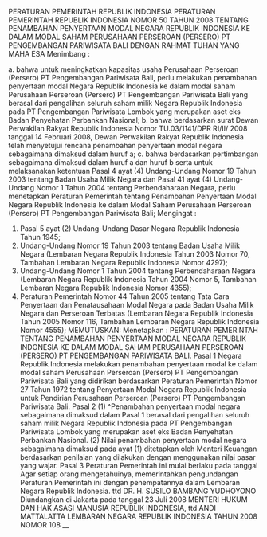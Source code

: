 PERATURAN PEMERINTAH REPUBLIK INDONESIA PERATURAN PEMERINTAH REPUBLIK INDONESIA NOMOR 50 TAHUN 2008 TENTANG PENAMBAHAN PENYERTAAN MODAL NEGARA REPUBLIK INDONESIA KE DALAM MODAL SAHAM PERUSAHAAN PERSEROAN (PERSERO) PT PENGEMBANGAN PARIWISATA BALI
DENGAN RAHMAT TUHAN YANG MAHA ESA
Menimbang :

a. bahwa untuk meningkatkan kapasitas usaha Perusahaan Perseroan (Persero) PT Pengembangan Pariwisata Bali, perlu melakukan penambahan penyertaan modal Negara Republik Indonesia ke dalam modal saham Perusahaan Perseroan (Persero) PT Pengembangan Pariwisata Bali yang berasal dari pengalihan seluruh saham milik Negara Republik Indonesia pada PT Pengembangan Pariwisata Lombok yang merupakan aset eks Badan Penyehatan Perbankan Nasional;
b. bahwa berdasarkan surat Dewan Perwakilan Rakyat Republik Indonesia Nomor TU.03/1141/DPR RI/II/ 2008 tanggal 14 Februari 2008, Dewan Perwakilan Rakyat Republik Indonesia telah menyetujui rencana penambahan penyertaan modal negara sebagaimana dimaksud dalam huruf a;
c. bahwa berdasarkan pertimbangan sebagaimana dimaksud dalam huruf a dan huruf b serta untuk melaksanakan ketentuan Pasal 4 ayat (4) Undang-Undang Nomor 19 Tahun 2003 tentang Badan Usaha Milik Negara dan Pasal 41 ayat (4) Undang-Undang Nomor 1 Tahun 2004 tentang Perbendaharaan Negara, perlu menetapkan Peraturan Pemerintah tentang Penambahan Penyertaan Modal Negara Republik Indonesia ke dalam Modal Saham Perusahaan Perseroan (Persero) PT Pengembangan Pariwisata Bali;
Mengingat :

1. Pasal 5 ayat (2) Undang-Undang Dasar Negara Republik Indonesia Tahun 1945;
2. Undang-Undang Nomor 19 Tahun 2003 tentang Badan Usaha Milik Negara (Lembaran Negara Republik Indonesia Tahun 2003 Nomor 70, Tambahan Lembaran Negara Republik Indonesia Nomor 4297);
3. Undang-Undang Nomor 1 Tahun 2004 tentang Perbendaharaan Negara (Lembaran Negara Republik Indonesia Tahun 2004 Nomor 5, Tambahan Lembaran Negara Republik Indonesia Nomor 4355);
4. Peraturan Pemerintah Nomor 44 Tahun 2005 tentang Tata Cara Penyertaan dan Penatausahaan Modal Negara pada Badan Usaha Milik Negara dan Perseroan Terbatas (Lembaran Negara Republik Indonesia Tahun 2005 Nomor 116, Tambahan Lembaran Negara Republik Indonesia Nomor 4555);
MEMUTUSKAN:
 Menetapkan : PERATURAN PEMERINTAH TENTANG PENAMBAHAN PENYERTAAN MODAL NEGARA REPUBLIK INDONESIA KE DALAM MODAL SAHAM PERUSAHAAN PERSEROAN (PERSERO) PT PENGEMBANGAN PARIWISATA BALI.
Pasal 1
Negara Republik Indonesia melakukan penambahan penyertaan modal ke dalam modal saham Perusahaan Perseroan (Persero) PT Pengembangan Pariwisata Bali yang didirikan berdasarkan Peraturan Pemerintah Nomor 27 Tahun 1972 tentang Penyertaan Modal Negara Republik Indonesia untuk Pendirian Perusahaan Perseroan (Persero) PT Pengembangan Pariwisata Bali.
Pasal 2
(1) ^Penambahan penyertaan modal negara sebagaimana dimaksud dalam Pasal 1 berasal dari pengalihan seluruh saham milik Negara Republik Indonesia pada PT Pengembangan Pariwisata Lombok yang merupakan aset eks Badan Penyehatan Perbankan Nasional.
(2) Nilai penambahan penyertaan modal negara sebagaimana dimaksud pada ayat (1) ditetapkan oleh Menteri Keuangan berdasarkan penilaian yang dilakukan dengan menggunakan nilai pasar yang wajar.
Pasal 3
Peraturan Pemerintah ini mulai berlaku pada tanggal
Agar setiap orang mengetahuinya, memerintahkan pengundangan Peraturan Pemerintah ini dengan penempatannya dalam Lembaran Negara Republik Indonesia. ttd DR. H. SUSILO BAMBANG YUDHOYONO Diundangkan di Jakarta pada tanggal 23 Juli 2008 MENTERI HUKUM DAN HAK ASASI MANUSIA REPUBLIK INDONESIA, ttd ANDI MATTALATTA LEMBARAN NEGARA REPUBLIK INDONESIA TAHUN 2008 NOMOR 108 __